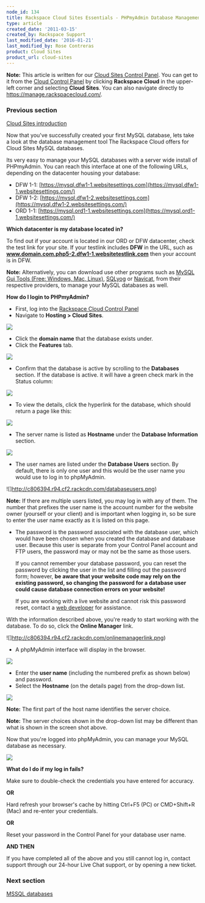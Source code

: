 ```yaml
---
node_id: 134
title: Rackspace Cloud Sites Essentials - PHPmyAdmin Database Management Interface
type: article
created_date: '2011-03-15'
created_by: Rackspace Support
last_modified_date: '2016-01-21'
last_modified_by: Rose Contreras
product: Cloud Sites
product_url: cloud-sites
---
```


**Note:** This article is written for our [Cloud Sites Control Panel](https://manage.rackspacecloud.com/). You can get to it from the [Cloud Control Panel](https://mycloud.rackspace.com) by clicking **Rackspace Cloud** in the upper-left corner and selecting **Cloud Sites**. You can also navigate directly to <https://manage.rackspacecloud.com/>.

### Previous section

[Cloud Sites introduction](/how-to/cloud-sites)

Now that you've successfully created your first MySQL database, lets
take a look at the database management tool The Rackspace Cloud offers
for Cloud Sites MySQL databases.

Its very easy to manage your MySQL databases with a server wide install
of PHPmyAdmin. You can reach this interface at one of the following
URLs, depending on the datacenter housing your database:

-   DFW
    1-1: [https://mysql.dfw1-1.websitesettings.com](https://mysql.dfw1-1.websitesettings.com/)
-   DFW
    1-2: [https://mysql.dfw1-2.websitesettings.com](https://mysql.dfw1-2.websitesettings.com/)
-   ORD
    1-1: [https://mysql.ord1-1.websitesettings.com](https://mysql.ord1-1.websitesettings.com/)

**Which datacenter is my database located in?**

To find out if your account is located in our ORD or DFW datacenter,
check the test link for your site. If your testlink includes **DFW** in
the URL, such as **www.domain.com.php5-2.dfw1-1.websitetestlink.com** then
your account is in DFW.

**Note:** Alternatively, you can download use other programs such
as [MySQL Gui Tools (Free: Windows, Mac, Linux)](http://dev.mysql.com/downloads/gui-tools/5.0.html), [SQLyog](http://www.webyog.com/) or [Navicat](http://www.navicat.com/),
from their respective providers, to manage your MySQL databases as
well.

**How do I login to PHPmyAdmin?**

-   First, log into the [Rackspace Cloud Control Panel](http://manage.rackspacecloud.com)
-   Navigate to **Hosting > Cloud Sites**.

  ![](http://c806394.r94.cf2.rackcdn.com/cloudsites.png)

-   Click the **domain name** that the database exists under.
-   Click the **Features** tab.

  ![](http://c806394.r94.cf2.rackcdn.com/featurestab.png)

-   Confirm that the database is active by scrolling to the
    **Databases** section. If the database is active. it will have a
    green check mark in the Status column:

  ![](http://c806394.r94.cf2.rackcdn.com/databaseready.png)

-   To view the details, click the hyperlink for the database, which
    should return a page like this:

  ![](http://c806394.r94.cf2.rackcdn.com/databaseinformation.png)

-   The server name is listed as **Hostname** under the **Database
    Information** section.

  ![](http://c806394.r94.cf2.rackcdn.com/hostname.png)

-   The user names are listed under the **Database
    Users** section. By default, there is only one user and this would
    be the user name you would use to log in to phpMyAdmin.

  ![]http://c806394.r94.cf2.rackcdn.com/databaseusers.png)

  **Note:** If there are multiple users listed, you may log in with any
of them. The number that prefixes the user name is the account number
for the website owner (yourself or your client) and is important when
logging in, so be sure to enter the user name exactly as it is listed on
this page.

-   The password is the password associated with the database user,
    which would have been chosen when you created the database and
    database user. Because this user is separate from your Control Panel
    account and FTP users, the password may or may not be the same as
    those users.

    If you cannot remember your database password, you can
    reset the password by clicking the user in the list and filling out
    the password form; however, **be aware that your website code may
    rely on the existing password, so changing the password for a
    database user could cause database connection errors on your
    website!**

    If you are working with a live website and cannot risk
    this password reset, contact a [web developer](/how-to/rackspace-cloud-sites-essentials-mylittleadmin-database-management-interface)
    for assistance.

With the information described above, you're ready to start working
with the database. To do so, click the **Online Manager** link.

![]http://c806394.r94.cf2.rackcdn.com/onlinemanagerlink.png)

-   A phpMyAdmin interface will display in the browser.

  ![](http://c806394.r94.cf2.rackcdn.com/phpmyadminlogin.png)

-   Enter the **user name** (including the numbered prefix as shown below) and password.
-   Select the **Hostname** (on the details page) from the
    drop-down list.

  ![](http://c806394.r94.cf2.rackcdn.com/phpmyadminserverchoices.png)

  **Note:** The first part of the host name identifies the server
choice.

  **Note:** The server choices shown in the drop-down list may be
different than what is shown in the screen shot above.

Now that you're logged into phpMyAdmin, you can manage your MySQL database as necessary.

![](http://c806394.r94.cf2.rackcdn.com/loggedintophpmyadmin.png)

**What do I do if my log in fails?**

Make sure to double-check the credentials you have entered for accuracy.

**OR**

Hard refresh your browser's cache by hitting Ctrl+F5 (PC) or CMD+Shift+R
(Mac) and re-enter your credentials.

**OR**

Reset your password in the Control Panel for your database user name.

**AND THEN**

If you have completed all of the above and you still cannot log in,
contact support through our 24-hour Live Chat support, or by opening a
new ticket.

### Next section

[MSSQL databases](/how-to/rackspace-cloud-sites-essentials-mssql-databases)
